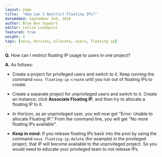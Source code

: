 ```yaml
---
layout: page
title:  "How Can I Restrict Floating IPs?"
dateAdded: September 2nd, 2016
author: Blue Box Support
editor: Leslie Lundquist
featured: true
weight: 4
tags: [nova, horizon, allocate, users, floating ip]
---
```


**Q.** How can I restrict floating IP usage to users in one project?

**A.** As follows:

 * Create a project for privileged users and switch to it. Keep running the command `nova floating-ip-create` until you run out of floating IPs to create.

 * Create a separate project for unprivileged users and switch to it. Create an instance, click **Associate Floating IP**, and then try to allocate a floating IP to it.

 * In Horizon, as an unprivileged user, you will now get "Error: Unable to allocate Floating IP." From the command line, you will get "No more floating IPs available".

 * **Keep in mind:** If you release floating IPs back into the pool by using the command `nova floating-ip-delete` (for example) in the privileged project, that IP will become available to the unprivileged project. So you would need to educate your privileged team to not release IPs.
